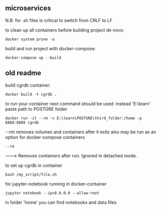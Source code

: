 ## microservices 
N.B. for .sh files is critical to switch from CRLF to LF

to clean up all containers before building project de novo:
```
docker system prune -a
```
build and run project with docker-compose:
```
docker-compose up --build
```


## old readme
build cgrdb container:
```
docker build -t cgrdb .
```

to run your container next command should be used:
instead 'E:\learn' paste path to POSTGRE folder
```
docker run -it --rm -v E:\learn\POSTGRE\third_folder:/home -p 8888:8888 cgrdb
```
--rm removes volumes and containers after it exits
also may be run as an option for docker-compose containers 
```
--rm
``` 
---> Removes containers after run. Ignored in detached mode.

to set up cgrdb in container 
```
bash /my_script/file.sh
```

for jupyter-notebook running in docker-container
```
jupyter notebook --ip=0.0.0.0 --allow-root
```
in folder 'home' you can find notebooks and data files